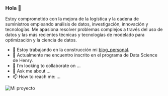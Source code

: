 ### Hola 👋

Estoy comprometido con la mejora de la logística y la cadena de suministros empleando análisis de datos, investigación, innovación y tecnologías. 
Me apasiona resolver problemas complejos a través del uso de datos y las más recientes técnicas y tecnologías de modelado para optimización y la ciencia de datos.

- 🔭 Estoy trabajando en la construcción mi [blog_personal](https://carlosjavieruribemartes.github.io/personal_blog/). 
- 🌱 Actualmente me encuentro inscrito en el programa de Data Science de Henry.
- 👯 I’m looking to collaborate on ...
- 💬 Ask me about ...
- 📫 How to reach me: ...

![Mi proyecto](https://user-images.githubusercontent.com/73907128/216771233-ade95cca-1821-4d9c-9c87-ce2f758b2232.jpg)

<!--
**carlosjavieruribemartes/carlosjavieruribemartes** is a ✨ _special_ ✨ repository because its `README.md` (this file) appears on your GitHub profile.

Here are some ideas to get you started:

- 🔭 I’m currently working on ...
- 🌱 I’m currently learning ...
- 👯 I’m looking to collaborate on ...
- 🤔 I’m looking for help with ...
- 💬 Ask me about ...
- 📫 How to reach me: ...
- 😄 Pronouns: ...
- ⚡ Fun fact: ...
-->
